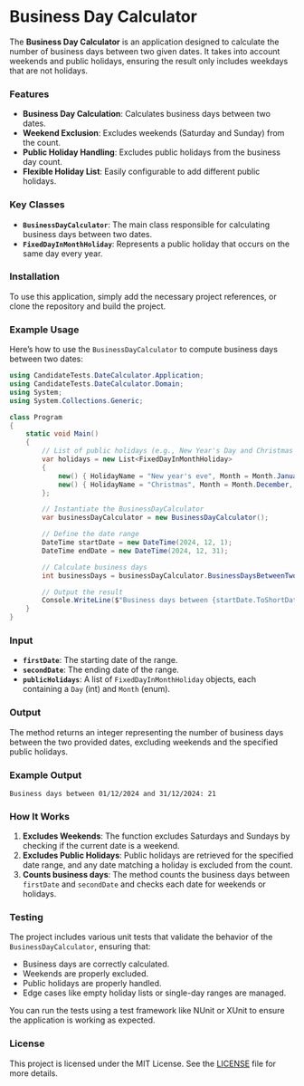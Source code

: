 
# Business Day Calculator

The **Business Day Calculator** is an application designed to calculate the number of business days between two given dates. It takes into account weekends and public holidays, ensuring the result only includes weekdays that are not holidays.

### Features
- **Business Day Calculation**: Calculates business days between two dates.
- **Weekend Exclusion**: Excludes weekends (Saturday and Sunday) from the count.
- **Public Holiday Handling**: Excludes public holidays from the business day count.
- **Flexible Holiday List**: Easily configurable to add different public holidays.

### Key Classes

- **`BusinessDayCalculator`**: The main class responsible for calculating business days between two dates.
- **`FixedDayInMonthHoliday`**: Represents a public holiday that occurs on the same day every year.

### Installation

To use this application, simply add the necessary project references, or clone the repository and build the project.

### Example Usage

Here’s how to use the `BusinessDayCalculator` to compute business days between two dates:

```csharp
using CandidateTests.DateCalculator.Application;
using CandidateTests.DateCalculator.Domain;
using System;
using System.Collections.Generic;

class Program
{
    static void Main()
    {
        // List of public holidays (e.g., New Year's Day and Christmas Day)
        var holidays = new List<FixedDayInMonthHoliday>
        {
            new() { HolidayName = "New year's eve", Month = Month.January, Day = 1 }, 
            new() { HolidayName = "Christmas", Month = Month.December, Day = 25 },
        };

        // Instantiate the BusinessDayCalculator
        var businessDayCalculator = new BusinessDayCalculator();

        // Define the date range
        DateTime startDate = new DateTime(2024, 12, 1);
        DateTime endDate = new DateTime(2024, 12, 31);

        // Calculate business days
        int businessDays = businessDayCalculator.BusinessDaysBetweenTwoDates(startDate, endDate, holidays);

        // Output the result
        Console.WriteLine($"Business days between {startDate.ToShortDateString()} and {endDate.ToShortDateString()}: {businessDays}");
    }
}
```

### Input
- **`firstDate`**: The starting date of the range.
- **`secondDate`**: The ending date of the range.
- **`publicHolidays`**: A list of `FixedDayInMonthHoliday` objects, each containing a `Day` (int) and `Month` (enum).

### Output
The method returns an integer representing the number of business days between the two provided dates, excluding weekends and the specified public holidays.

### Example Output
```
Business days between 01/12/2024 and 31/12/2024: 21
```

### How It Works

1. **Excludes Weekends**: The function excludes Saturdays and Sundays by checking if the current date is a weekend.
2. **Excludes Public Holidays**: Public holidays are retrieved for the specified date range, and any date matching a holiday is excluded from the count.
3. **Counts business days**: The method counts the business days between `firstDate` and `secondDate` and checks each date for weekends or holidays.

### Testing

The project includes various unit tests that validate the behavior of the `BusinessDayCalculator`, ensuring that:

- Business days are correctly calculated.
- Weekends are properly excluded.
- Public holidays are properly handled.
- Edge cases like empty holiday lists or single-day ranges are managed.

You can run the tests using a test framework like NUnit or XUnit to ensure the application is working as expected.

### License

This project is licensed under the MIT License. See the [LICENSE](LICENSE) file for more details.
